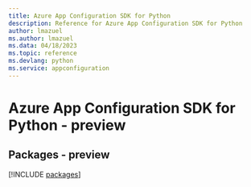 ```yaml
---
title: Azure App Configuration SDK for Python
description: Reference for Azure App Configuration SDK for Python
author: lmazuel
ms.author: lmazuel
ms.data: 04/18/2023
ms.topic: reference
ms.devlang: python
ms.service: appconfiguration
---
```

# Azure App Configuration SDK for Python - preview
## Packages - preview
[!INCLUDE [packages](app-configuration-index.md)]